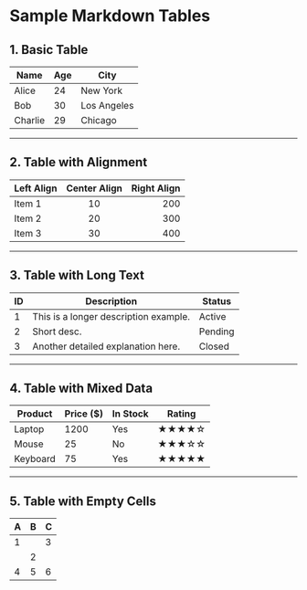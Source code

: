 
# Sample Markdown Tables

## 1. Basic Table
| Name   | Age | City       |
|--------|-----|------------|
| Alice  | 24  | New York   |
| Bob    | 30  | Los Angeles|
| Charlie| 29  | Chicago    |

---

## 2. Table with Alignment
| Left Align | Center Align | Right Align |
|:-----------|:------------:|------------:|
| Item 1     |   10         |        200  |
| Item 2     |   20         |        300  |
| Item 3     |   30         |        400  |

---

## 3. Table with Long Text
| ID | Description                           | Status  |
|----|---------------------------------------|---------|
| 1  | This is a longer description example. | Active  |
| 2  | Short desc.                           | Pending |
| 3  | Another detailed explanation here.    | Closed  |

---

## 4. Table with Mixed Data
| Product   | Price ($) | In Stock | Rating |
|-----------|-----------|----------|--------|
| Laptop    | 1200      | Yes      | ★★★★☆  |
| Mouse     | 25        | No       | ★★★☆☆  |
| Keyboard  | 75        | Yes      | ★★★★★  |

---

## 5. Table with Empty Cells
| A   | B   | C   |
|-----|-----|-----|
| 1   |     | 3   |
|     | 2   |     |
| 4   | 5   | 6   |
